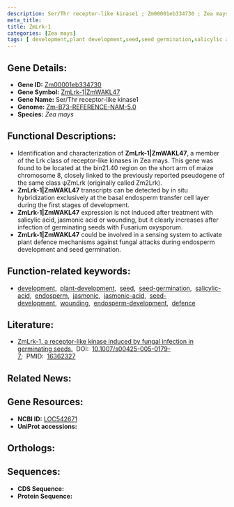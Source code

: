 ```yaml
---
description: Ser/Thr receptor-like kinase1 ; Zm00001eb334730 ; Zea mays
meta_title:
title: ZmLrk-1
categories: [Zea mays]
tags: [ development,plant development,seed,seed germination,salicylic acid,endosperm,jasmonic,jasmonic acid,seed development,wounding,endosperm development,defence ]
---
```


## Gene Details:
- **Gene ID:** [Zm00001eb334730]()
- **Gene Symbol:** <u>ZmLrk-1|ZmWAKL47</u>
- **Gene Name:** Ser/Thr receptor-like kinase1
- **Genome:** [Zm-B73-REFERENCE-NAM-5.0]()
- **Species:** *Zea mays*

## Functional Descriptions:
   - Identification and characterization of **ZmLrk-1|ZmWAKL47**, a member of the Lrk class of receptor-like kinases in Zea mays. This gene was found to be located at the bin21.40 region on the short arm of maize chromosome 8, closely linked to the previously reported pseudogene of the same class ψZmLrk (originally called Zm2Lrk).
   - **ZmLrk-1|ZmWAKL47** transcripts can be detected by in situ hybridization exclusively at the basal endosperm transfer cell layer during the first stages of development.
   - **ZmLrk-1|ZmWAKL47** expression is not induced after treatment with salicylic acid, jasmonic acid or wounding, but it clearly increases after infection of germinating seeds with Fusarium oxysporum.
   - **ZmLrk-1|ZmWAKL47** could be involved in a sensing system to activate plant defence mechanisms against fungal attacks during endosperm development and seed germination.

## Function-related keywords:
   - [development](/tags/development/),&nbsp;&nbsp;[plant-development](/tags/plant-development/),&nbsp;&nbsp;[seed](/tags/seed/),&nbsp;&nbsp;[seed-germination](/tags/seed-germination/),&nbsp;&nbsp;[salicylic-acid](/tags/salicylic-acid/),&nbsp;&nbsp;[endosperm](/tags/endosperm/),&nbsp;&nbsp;[jasmonic](/tags/jasmonic/),&nbsp;&nbsp;[jasmonic-acid](/tags/jasmonic-acid/),&nbsp;&nbsp;[seed-development](/tags/seed-development/),&nbsp;&nbsp;[wounding](/tags/wounding/),&nbsp;&nbsp;[endosperm-development](/tags/endosperm-development/),&nbsp;&nbsp;[defence](/tags/defence/)

## Literature:
   - [ZmLrk-1, a receptor-like kinase induced by fungal infection in germinating seeds.](https://doi.org/10.1007/s00425-005-0179-7)&nbsp;&nbsp;DOI:&nbsp;&nbsp;[10.1007/s00425-005-0179-7](https://doi.org/10.1007/s00425-005-0179-7);&nbsp;&nbsp;PMID:&nbsp;&nbsp;[16362327](https://pubmed.ncbi.nlm.nih.gov/16362327/)

## Related News:

## Gene Resources:
- **NCBI ID:**  [LOC542671](https://www.ncbi.nlm.nih.gov/gene/?term=LOC542671)
- **UniProt accessions:**  [](https://www.uniprot.org/uniprotkb//entry)

## Orthologs:

## Sequences:
- **CDS Sequence:**
- **Protein Sequence:**
